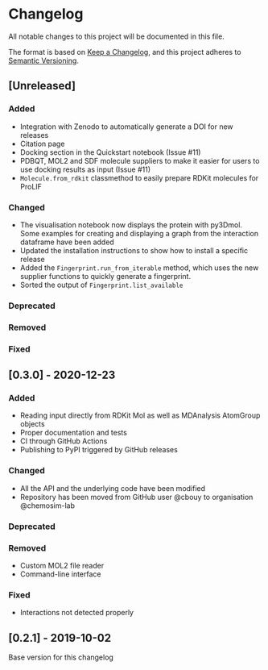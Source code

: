 # Changelog
All notable changes to this project will be documented in this file.

The format is based on [Keep a Changelog](https://keepachangelog.com/en/1.0.0/),
and this project adheres to [Semantic Versioning](https://semver.org/spec/v2.0.0.html).

## [Unreleased]
### Added
- Integration with Zenodo to automatically generate a DOI for new releases
- Citation page
- Docking section in the Quickstart notebook (Issue #11)
- PDBQT, MOL2 and SDF molecule suppliers to make it easier for users to use docking
  results as input (Issue #11)
- `Molecule.from_rdkit` classmethod to easily prepare RDKit molecules for ProLIF
### Changed
- The visualisation notebook now displays the protein with py3Dmol. Some examples for
  creating and displaying a graph from the interaction dataframe have been added
- Updated the installation instructions to show how to install a specific release
- Added the `Fingerprint.run_from_iterable` method, which uses the new supplier functions
  to quickly generate a fingerprint.
- Sorted the output of `Fingerprint.list_available`
### Deprecated
### Removed
### Fixed

## [0.3.0] - 2020-12-23
### Added
- Reading input directly from RDKit Mol as well as MDAnalysis AtomGroup objects
- Proper documentation and tests
- CI through GitHub Actions
- Publishing to PyPI triggered by GitHub releases
### Changed
- All the API and the underlying code have been modified
- Repository has been moved from GitHub user @cbouy to organisation @chemosim-lab
### Deprecated
### Removed
- Custom MOL2 file reader
- Command-line interface
### Fixed
- Interactions not detected properly

## [0.2.1] - 2019-10-02
Base version for this changelog